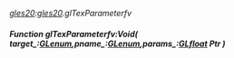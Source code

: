 _[gles20](../../modules/gles20/gles20-module.md):[gles20](../../modules/gles20/gles20-module.md).glTexParameterfv_
##### Function glTexParameterfv:Void( target_:[GLenum](../../modules/gles20/gles20-glenum.md),pname_:[GLenum](../../modules/gles20/gles20-glenum.md),params_:[GLfloat](../../modules/gles20/gles20-glfloat.md) Ptr )
